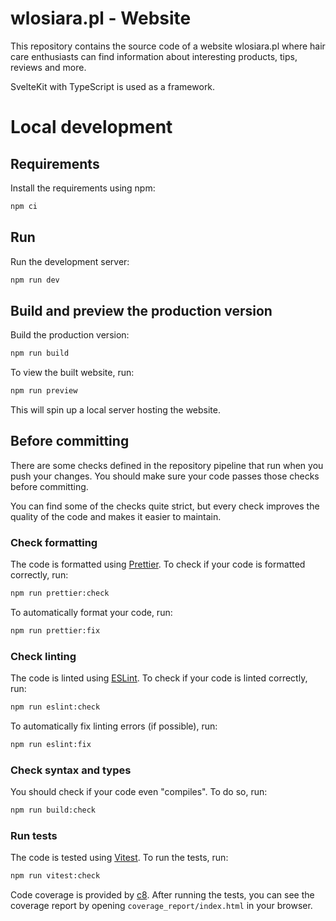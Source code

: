 # wlosiara.pl - Website

This repository contains the source code of a website wlosiara.pl where hair care enthusiasts can find information about interesting products, tips, reviews and more.

SvelteKit with TypeScript is used as a framework.

# Local development

## Requirements

Install the requirements using npm:

```bash
npm ci
```

## Run

Run the development server:

```bash
npm run dev
```

## Build and preview the production version

Build the production version:

```bash
npm run build
```

To view the built website, run:

```bash
npm run preview
```

This will spin up a local server hosting the website.

## Before committing

There are some checks defined in the repository pipeline that run when you push your changes. You should make sure your code passes those checks before committing.

You can find some of the checks quite strict, but every check improves the quality of the code and makes it easier to maintain.

### Check formatting

The code is formatted using [Prettier](https://prettier.io).
To check if your code is formatted correctly, run:

```bash
npm run prettier:check
```

To automatically format your code, run:

```bash
npm run prettier:fix
```

### Check linting

The code is linted using [ESLint](https://eslint.org).
To check if your code is linted correctly, run:

```bash
npm run eslint:check
```

To automatically fix linting errors (if possible), run:

```bash
npm run eslint:fix
```

### Check syntax and types

You should check if your code even "compiles". To do so, run:

```bash
npm run build:check
```

### Run tests

The code is tested using [Vitest](https://vitest.dev).
To run the tests, run:

```bash
npm run vitest:check
```

Code coverage is provided by [c8](https://github.com/bcoe/c8).
After running the tests, you can see the coverage report by opening `coverage_report/index.html` in your browser.
